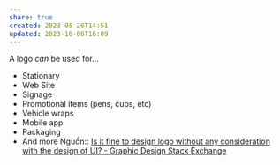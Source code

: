 ```yaml
---
share: true
created: 2023-05-26T14:51
updated: 2023-10-06T16:09
---
```

A logo _can_ be used for...

-   Stationary
-   Web Site
-   Signage
-   Promotional items (pens, cups, etc)
-   Vehicle wraps
-   Mobile app
-   Packaging
-   And more
Nguồn:: [Is it fine to design logo without any consideration with the design of UI? - Graphic Design Stack Exchange](https://graphicdesign.stackexchange.com/a/161027/26474)
